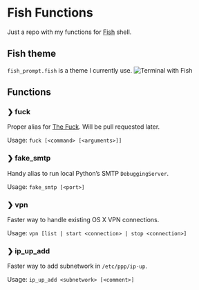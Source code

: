 # Fish Functions
Just a repo with my functions for [Fish](http://fishshell.com) shell.

## Fish theme
`fish_prompt.fish` is a theme I currently use.
![Terminal with Fish](https://www.dropbox.com/s/vwvin6f5u3i5ult/%D0%A1%D0%BA%D1%80%D0%B8%D0%BD%D1%88%D0%BE%D1%82%202015-10-04%2003.11.10.png?dl=1)

## Functions

### ❯ fuck
Proper alias for [The Fuck](https://github.com/nvbn/thefuck). Will be pull requested later.

Usage: `fuck [<command> [<arguments>]]`

### ❯ fake_smtp
Handy alias to run local Python’s SMTP ``DebuggingServer``.

Usage: `fake_smtp [<port>]`

### ❯ vpn
Faster way to handle existing OS X VPN connections.

Usage: `vpn [list | start <connection> | stop <connection>]`

### ❯ ip_up_add
Faster way to add subnetwork in `/etc/ppp/ip-up`.

Usage: `ip_up_add <subnetwork> [<comment>]`
